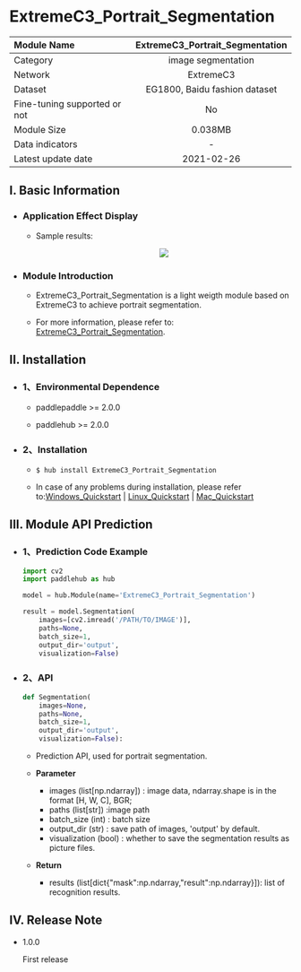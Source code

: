 # ExtremeC3_Portrait_Segmentation

|Module Name|ExtremeC3_Portrait_Segmentation|
| :--- | :---: | 
|Category|image segmentation|
|Network |ExtremeC3|
|Dataset|EG1800, Baidu fashion dataset|
|Fine-tuning supported or not|No|
|Module Size|0.038MB|
|Data indicators|-|
|Latest update date|2021-02-26|

## I. Basic Information 

- ### Application Effect Display

    - Sample results:
        <p align="center">
        <img src="https://ai-studio-static-online.cdn.bcebos.com/1261398a98e24184852bdaff5a4e1dbd7739430f59fb47e8b84e3a2cfb976107"  hspace='10'/> <br />
        </p>


- ### Module Introduction
    * ExtremeC3_Portrait_Segmentation is a light weigth module based on ExtremeC3 to achieve portrait segmentation.

    * For more information, please refer to: [ExtremeC3_Portrait_Segmentation](https://github.com/clovaai/ext_portrait_segmentation).

## II. Installation

- ### 1、Environmental Dependence

    - paddlepaddle >= 2.0.0  

    - paddlehub >= 2.0.0

- ### 2、Installation

    - ```shell
      $ hub install ExtremeC3_Portrait_Segmentation
      ```
      
    - In case of any problems during installation, please refer to:[Windows_Quickstart](../../../../docs/docs_ch/get_start/windows_quickstart.md)
    | [Linux_Quickstart](../../../../docs/docs_ch/get_start/linux_quickstart.md) | [Mac_Quickstart](../../../../docs/docs_ch/get_start/mac_quickstart.md) 


## III. Module API Prediction

- ### 1、Prediction Code Example

    ```python
    import cv2
    import paddlehub as hub

    model = hub.Module(name='ExtremeC3_Portrait_Segmentation')

    result = model.Segmentation(
        images=[cv2.imread('/PATH/TO/IMAGE')],
        paths=None,
        batch_size=1,
        output_dir='output',
        visualization=False)
    ```

- ### 2、API

    ```python
    def Segmentation(
        images=None,
        paths=None,
        batch_size=1,
        output_dir='output',
        visualization=False):
    ```
    - Prediction API, used for portrait segmentation.

    - **Parameter**
        * images (list[np.ndarray]) : image data, ndarray.shape is in the format [H, W, C], BGR;
        * paths (list[str]) :image path
        * batch_size (int) : batch size
        * output_dir (str) : save path of images, 'output' by default.
        * visualization (bool) : whether to save the segmentation results as picture files.
    - **Return**
        * results (list[dict{"mask":np.ndarray,"result":np.ndarray}]): list of recognition results.

## IV. Release Note

- 1.0.0

  First release
